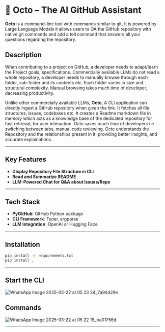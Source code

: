 # 🐙 Octo – The AI GitHub Assistant
**Octo** is a command-line tool with commands similar to git. It is powered by Large Language Models it allows users to QA the GitHub repository with native git commands and add a tell command that answers all your questions regarding the repository.

## Description
When contributing to a project on GitHub, a developer needs to adapt/learn the Project goals, specifications. Commercially available LLMs do not read a whole repository, a developer needs to manually browse through each folder, sub-folder and its contents etc. Each folder varies in size and structural complexity. Manual browsing takes much time of developer, decreasing productivity.

Unlike other commercially available LLMs, **Octo**, A CLI application can directly ingest a GitHub repository when given the link. It fetches all file structures, issues, codebases etc. It creates a Readme markdown file in memory which acts as a knowledge base of the dedicated repository for fast retrieval, for user interaction. Octo saves much time of developers i.e switching between tabs, manual code reviewing. Octo understands the Repository and the relationships present in it, providing better insights, and accurate explainations.

---
## Key Features   
- **Display Repository File Structure in CLI**  
- **Read and Summarize README**    
- **LLM-Powered Chat for Q&A about Issues/Repo**   
---

## Tech Stack   
- **PyGitHub**: GitHub Python package
- **CLI Framework**: Typer, argparse  
- **LLM Integration**: OpenAI or Hugging Face  
---

## Installation  

```bash
pip install -r requirements.txt
pip install .
```


---
## Start the CLI
![WhatsApp Image 2025-03-22 at 05 23 34_7a94d29e](https://github.com/user-attachments/assets/b7f489ee-0c47-43ef-ada1-8e0166fb7091)

## Commands
![WhatsApp Image 2025-03-22 at 05 22 15_ba01756d](https://github.com/user-attachments/assets/135b4a9b-4abb-46d1-b510-c01f0127ff08)

---
